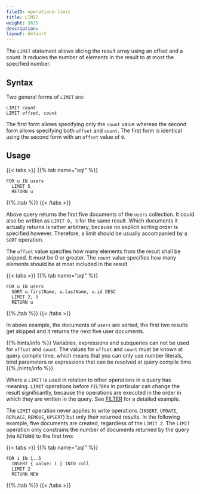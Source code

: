 ```yaml
---
fileID: operations-limit
title: LIMIT
weight: 3635
description: 
layout: default
---
```

The `LIMIT` statement allows slicing the result array using an
offset and a count. It reduces the number of elements in the result to at most
the specified number.

## Syntax

Two general forms of `LIMIT` are:

<pre><code>LIMIT <em>count</em>
LIMIT <em>offset</em>, <em>count</em></code></pre>

The first form allows specifying only the `count` value whereas the second form
allows specifying both `offset` and `count`. The first form is identical using
the second form with an `offset` value of `0`.

## Usage

{{< tabs >}}
{{% tab name="aql" %}}
```aql
FOR u IN users
  LIMIT 5
  RETURN u
```
{{% /tab %}}
{{< /tabs >}}

Above query returns the first five documents of the `users` collection.
It could also be written as `LIMIT 0, 5` for the same result.
Which documents it actually returns is rather arbitrary, because no explicit
sorting order is specified however. Therefore, a limit should be usually
accompanied by a `SORT` operation.

The `offset` value specifies how many elements from the result shall be
skipped. It must be 0 or greater. The `count` value specifies how many
elements should be at most included in the result.

{{< tabs >}}
{{% tab name="aql" %}}
```aql
FOR u IN users
  SORT u.firstName, u.lastName, u.id DESC
  LIMIT 2, 5
  RETURN u
```
{{% /tab %}}
{{< /tabs >}}

In above example, the documents of `users` are sorted, the first two results
get skipped and it returns the next five user documents.

{{% hints/info %}}
Variables, expressions and subqueries can not be used for `offset` and `count`.
The values for `offset` and `count` must be known at query compile time,
which means that you can only use number literals, bind parameters or
expressions that can be resolved at query compile time.
{{% /hints/info %}}

Where a `LIMIT` is used in relation to other operations in a query has meaning.
`LIMIT` operations before `FILTER`s in particular can change the result
significantly, because the operations are executed in the order in which they
are written in the query. See [FILTER](operations-filter#order-of-operations)
for a detailed example.

The `LIMIT` operation never applies to write operations (`INSERT`, `UPDATE`,
`REPLACE`, `REMOVE`, `UPSERT`) but only their returned results. In the following
example, five documents are created, regardless of the `LIMIT 2`. The `LIMIT`
operation only constrains the number of documents returned by the query (via
`RETURN`) to the first two:

{{< tabs >}}
{{% tab name="aql" %}}
```aql
FOR i IN 1..5
  INSERT { value: i } INTO coll
  LIMIT 2
  RETURN NEW
```
{{% /tab %}}
{{< /tabs >}}
